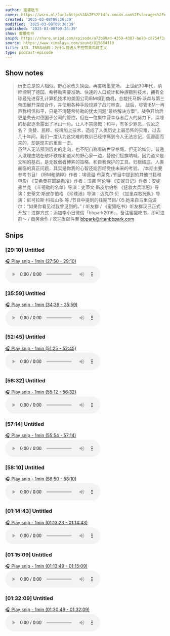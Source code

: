 ```yaml
---
author: 蜜獾吃书
cover: https://wsrv.nl/?url=https%3A%2F%2Ffdfs.xmcdn.com%2Fstorages%2Fcacb-audiofreehighqps%2F8C%2F42%2FGMCoOScGV9ExAAK8GgFUPfZx.jpeg&w=200&h=200
created: '2025-03-08T09:36:39'
modified: '2025-03-08T09:36:39'
published: '2025-03-08T09:36:39'
show: 蜜獾吃书
snipd: https://share.snipd.com/episode/a73b99ad-4359-4307-be70-c8754f3ab3be
source: https://www.ximalaya.com/sound/815684110
title: 133. IBM与纳粹：为什么普通人不应赞美鸡贼主义
type: podcast-episode
---
```



## Show notes
> 历史总是惊人相似。野心家改头换面，再度粉墨登场。
> 上世纪30年代，纳粹控制了德国。希特勒需要准确、快速的人口统计和种族甄别技术，拥有全球最先进穿孔计算机技术的美国公司IBM嗅到商机，总裁托马斯·沃森与第三帝国展开深度合作，并使用各种手段规避了战时审查。 战后，尽管IBM一再声称相信和平，只是不清楚希特勒的犹太问题“最终解决方案”，战争开始后更是失去对德国子公司的管控，但在一位集中营幸存者后人的努力下，深埋的秘密逐渐露出了冰山一角。让人不禁感慨：和平，有多少罪恶，假汝之名？
> 贪婪、民粹、绥靖加上技术，造成了人类历史上最恐怖的灾难，过去几十年间，我们一度认为这灾难的教训已经惨痛到令人无法忘记，但迎面而来的，却是现实的重重一击。  
> 虽然人无法预测历史的走向，也不配自称看破世界格局。但无论如何，普通人没理由站在破坏秩序和道义的野心家一边，替他们摇旗呐喊。因为道义是文明的基石，是无数弱者博弈的策略，和自我保护的工具。归根结底，人类面临的真正问题，其实是你我的心智还能否经受住未来的考验。
> /本期主要参考书目/  《IBM和纳粹》作者：埃德温·布莱克
> /节目中提到的其他书籍和电影/  《艾希曼在耶路撒冷》作者：汉娜·阿伦特 《安妮日记》作者：安妮·弗兰克 《辛德勒的名单》导演：史蒂文·斯皮尔伯格 《拯救大兵瑞恩》导演：史蒂文·斯皮尔伯格 《珍珠港》导演：迈克尔·贝 《加里森敢死队》导演：尼可拉斯·科拉山多 等
> /节目中提到的往期节目/  05.她来自马里乌波尔：“如果你看见过我曾见到的。” 
> / 听友群 /   《蜜獾吃书》听友群现已正式开放！进群方式：添加李小日微信「bbpark2016」，备注蜜獾吃书，即可进群～ 
> / 商务合作 /   欢迎发邮件至 bbpark@ritanbbpark.com

## Snips
### [29:10] Untitled
[🎧 Play snip - 1min️ (27:50 - 29:10)](https://share.snipd.com/snip/07c7bd7d-1fac-4c9d-87d9-88f6bf137dba)
<audio controls> <source src="https://jt.ximalaya.com//GKwRIRwLpBCpAhG47QN6B_iB.m4a?channel=rss&album_id=64689453&track_id=815684110&uid=402532070&jt=https://aod.cos.tx.xmcdn.com/storages/8f31-audiofreehighqps/A6/40/GKwRIRwLpBCpAhG47QN6B_iB.m4a#t=27:50,29:10"> </audio>
### [35:59] Untitled
[🎧 Play snip - 1min️ (34:39 - 35:59)](https://share.snipd.com/snip/6936badf-c662-40be-a92a-10f3e11b6531)
<audio controls> <source src="https://jt.ximalaya.com//GKwRIRwLpBCpAhG47QN6B_iB.m4a?channel=rss&album_id=64689453&track_id=815684110&uid=402532070&jt=https://aod.cos.tx.xmcdn.com/storages/8f31-audiofreehighqps/A6/40/GKwRIRwLpBCpAhG47QN6B_iB.m4a#t=34:39,35:59"> </audio>
### [52:45] Untitled
[🎧 Play snip - 1min️ (51:25 - 52:45)](https://share.snipd.com/snip/47a2ed99-860e-4bba-b9af-131c17bd562e)
<audio controls> <source src="https://jt.ximalaya.com//GKwRIRwLpBCpAhG47QN6B_iB.m4a?channel=rss&album_id=64689453&track_id=815684110&uid=402532070&jt=https://aod.cos.tx.xmcdn.com/storages/8f31-audiofreehighqps/A6/40/GKwRIRwLpBCpAhG47QN6B_iB.m4a#t=51:25,52:45"> </audio>
### [56:32] Untitled
[🎧 Play snip - 1min️ (55:12 - 56:32)](https://share.snipd.com/snip/a41cb9db-52be-4143-88d3-17c7b2ee1e9b)
<audio controls> <source src="https://jt.ximalaya.com//GKwRIRwLpBCpAhG47QN6B_iB.m4a?channel=rss&album_id=64689453&track_id=815684110&uid=402532070&jt=https://aod.cos.tx.xmcdn.com/storages/8f31-audiofreehighqps/A6/40/GKwRIRwLpBCpAhG47QN6B_iB.m4a#t=55:12,56:32"> </audio>
### [57:14] Untitled
[🎧 Play snip - 1min️ (55:54 - 57:14)](https://share.snipd.com/snip/883328fc-d4bc-42b3-8ae7-69fdeb16f077)
<audio controls> <source src="https://jt.ximalaya.com//GKwRIRwLpBCpAhG47QN6B_iB.m4a?channel=rss&album_id=64689453&track_id=815684110&uid=402532070&jt=https://aod.cos.tx.xmcdn.com/storages/8f31-audiofreehighqps/A6/40/GKwRIRwLpBCpAhG47QN6B_iB.m4a#t=55:54,57:14"> </audio>
### [58:10] Untitled
[🎧 Play snip - 1min️ (56:50 - 58:10)](https://share.snipd.com/snip/f2b576df-ca23-41e1-9820-df53357d4180)
<audio controls> <source src="https://jt.ximalaya.com//GKwRIRwLpBCpAhG47QN6B_iB.m4a?channel=rss&album_id=64689453&track_id=815684110&uid=402532070&jt=https://aod.cos.tx.xmcdn.com/storages/8f31-audiofreehighqps/A6/40/GKwRIRwLpBCpAhG47QN6B_iB.m4a#t=56:50,58:10"> </audio>
### [01:14:43] Untitled
[🎧 Play snip - 1min️ (01:13:23 - 01:14:43)](https://share.snipd.com/snip/94469b74-b909-490d-bbff-0ee39db51f8a)
<audio controls> <source src="https://jt.ximalaya.com//GKwRIRwLpBCpAhG47QN6B_iB.m4a?channel=rss&album_id=64689453&track_id=815684110&uid=402532070&jt=https://aod.cos.tx.xmcdn.com/storages/8f31-audiofreehighqps/A6/40/GKwRIRwLpBCpAhG47QN6B_iB.m4a#t=01:13:23,01:14:43"> </audio>
### [01:15:09] Untitled
[🎧 Play snip - 1min️ (01:13:49 - 01:15:09)](https://share.snipd.com/snip/c9ae21d9-8340-4fb3-beae-b0caa225d169)
<audio controls> <source src="https://jt.ximalaya.com//GKwRIRwLpBCpAhG47QN6B_iB.m4a?channel=rss&album_id=64689453&track_id=815684110&uid=402532070&jt=https://aod.cos.tx.xmcdn.com/storages/8f31-audiofreehighqps/A6/40/GKwRIRwLpBCpAhG47QN6B_iB.m4a#t=01:13:49,01:15:09"> </audio>
### [01:32:09] Untitled
[🎧 Play snip - 1min️ (01:30:49 - 01:32:09)](https://share.snipd.com/snip/644f2329-7c5d-4585-b8e4-4e6b3af17120)
<audio controls> <source src="https://jt.ximalaya.com//GKwRIRwLpBCpAhG47QN6B_iB.m4a?channel=rss&album_id=64689453&track_id=815684110&uid=402532070&jt=https://aod.cos.tx.xmcdn.com/storages/8f31-audiofreehighqps/A6/40/GKwRIRwLpBCpAhG47QN6B_iB.m4a#t=01:30:49,01:32:09"> </audio>
